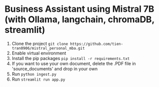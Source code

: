 # Business Assistant using Mistral 7B (with Ollama, langchain, chromaDB, streamlit)
1. Clone the project ```git clone https://github.com/tien-tran0906/mistral_personal_mba.git```
2. Enable virtual environment
3. Install the pip packages ```pip install -r requirements.txt```
4. If you want to use your own document, delete the .PDF file in 'source_documents' and drop in your own
5. Run ```python ingest.py```
6. Run ```streamlit run app.py```
